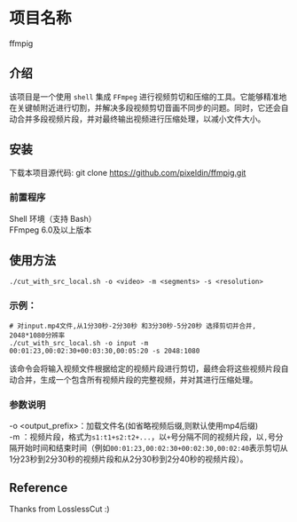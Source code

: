 # 项目名称
ffmpig

## 介绍
该项目是一个使用 `shell` 集成 `FFmpeg` 进行视频剪切和压缩的工具。它能够精准地在关键帧附近进行切割，并解决多段视频剪切音画不同步的问题。同时，它还会自动合并多段视频片段，并对最终输出视频进行压缩处理，以减小文件大小。

## 安装
下载本项目源代码:
git clone https://github.com/pixeldin/ffmpig.git
### 前置程序
Shell 环境（支持 Bash）  
FFmpeg 6.0及以上版本

## 使用方法
```
./cut_with_src_local.sh -o <video> -m <segments> -s <resolution>
```
### 示例：
```
# 对input.mp4文件,从1分30秒-2分30秒 和3分30秒-5分20秒 选择剪切并合并, 2048*1080分辨率
./cut_with_src_local.sh -o input -m 00:01:23,00:02:30+00:03:30,00:05:20 -s 2048:1080
```
该命令会将输入视频文件根据给定的视频片段进行剪切，最终会将这些视频片段自动合并，生成一个包含所有视频片段的完整视频，并对其进行压缩处理。
### 参数说明
-o <output_prefix>：加载文件名(如省略视频后缀,则默认使用mp4后缀)  
-m <segments>：视频片段，格式为`s1:t1+s2:t2+...`，以`+`号分隔不同的视频片段，以`,`号分隔开始时间和结束时间（例如`00:01:23,00:02:30+00:02:30,00:02:40`表示剪切从1分23秒到2分30秒的视频片段和从2分30秒到2分40秒的视频片段）。

## Reference
Thanks from LosslessCut :)
